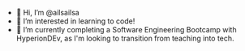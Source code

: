 - 👋 Hi, I’m @ailsailsa
- 👀 I’m interested in learning to code! 
- 🌱 I’m currently completing a Software Engineering Bootcamp with HyperionDEv, as I'm looking to transition from teaching into tech. 

<!---
ailsailsa/ailsailsa is a ✨ special ✨ repository because its `README.md` (this file) appears on your GitHub profile.
You can click the Preview link to take a look at your changes.
--->
